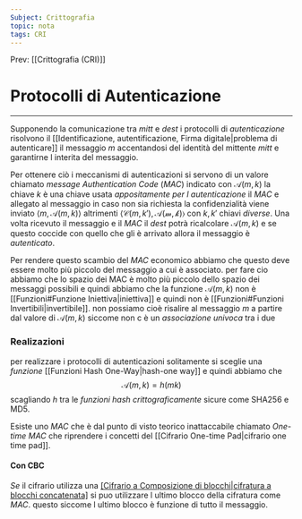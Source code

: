 ```yaml
---
Subject: Crittografia
topic: nota
tags: CRI
---
```


Prev: [[Crittografia (CRI)]]

# Protocolli di Autenticazione
---
Supponendo la comunicazione tra _mitt_ e _dest_ i protocolli di _autenticazione_ risolvono il [[Identificazione, autentificazione, Firma digitale|problema di autenticare]] il messaggio $m$ accentandosi del identità del mittente _mitt_ e garantirne l interita del messaggio.

Per ottenere ciò i meccanismi di autenticazioni si servono di un valore chiamato _message Authentication Code_ ($MAC$) indicato con $\mathcal{A}(m,k)$ la chiave $k$ è una chiave usata _appositamente per l autenticazione_
il $MAC$ e allegato al messaggio in caso non sia richiesta la confidenzialità viene inviato $\langle m,\mathcal{A}(m,k)\rangle$ altrimenti $\langle\mathcal{C}(m,k'),\mathcal{A(m,k)}\rangle$ con $k,k'$ chiavi _diverse_. Una volta ricevuto il messaggio e il $MAC$ il _dest_ potrà ricalcolare $\mathcal{A}(m,k)$ e se questo coccide con quello che gli è arrivato allora il messaggio è _autenticato_.


Per rendere questo scambio del _MAC_ economico abbiamo che questo deve essere molto più piccolo del messaggio a cui è associato.
per fare cio abbiamo che lo spazio dei MAC è molto più piccolo dello spazio dei messaggi possibili e quindi abbiamo che la funzione $\mathcal{A}(m,k)$ non è [[Funzioni#Funzione Iniettiva|iniettiva]] e quindi non è [[Funzioni#Funzioni Invertibili|invertibile]].
non possiamo cioè risalire al messaggio $m$ a partire dal valore di $\mathcal{A}(m,k)$ siccome non c è un _associazione univoca_ tra i due


### Realizazioni
per realizzare i protocolli di autenticazioni solitamente si sceglie una _funzione_ [[Funzioni Hash One-Way|hash-one way]] e quindi abbiamo che 
$$\mathcal{A}(m,k)=h(mk)$$
scagliando $h$ tra le _funzioni hash crittograficamente_ sicure come SHA256 e MD5.


Esiste uno _MAC_ che è dal punto di visto teorico inattaccabile chiamato _One-time MAC_ che riprendere i concetti del [[Cifrario One-time Pad|cifrario one time pad]].


#### Con CBC
_Se_ il cifrario utilizza una [[Cifrario a Composizione di blocchi|cifratura a blocchi concatenata]](_CBC_)  si puo utilizzare l ultimo blocco  della cifratura come _MAC_.
questo siccome l ultimo blocco è funzione di tutto il messaggio.




